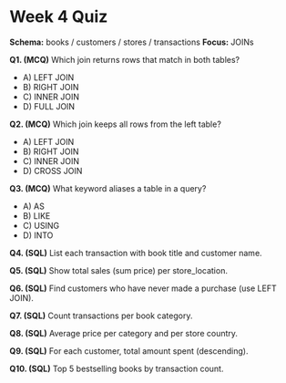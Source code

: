 # Week 4 Quiz
**Schema:** books / customers / stores / transactions
**Focus:** JOINs

**Q1. (MCQ)** Which join returns rows that match in both tables?
- A) LEFT JOIN
- B) RIGHT JOIN
- C) INNER JOIN
- D) FULL JOIN

**Q2. (MCQ)** Which join keeps all rows from the left table?
- A) LEFT JOIN
- B) RIGHT JOIN
- C) INNER JOIN
- D) CROSS JOIN

**Q3. (MCQ)** What keyword aliases a table in a query?
- A) AS
- B) LIKE
- C) USING
- D) INTO

**Q4. (SQL)** List each transaction with book title and customer name.

**Q5. (SQL)** Show total sales (sum price) per store_location.

**Q6. (SQL)** Find customers who have never made a purchase (use LEFT JOIN).

**Q7. (SQL)** Count transactions per book category.

**Q8. (SQL)** Average price per category and per store country.

**Q9. (SQL)** For each customer, total amount spent (descending).

**Q10. (SQL)** Top 5 bestselling books by transaction count.
